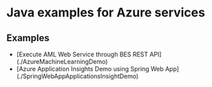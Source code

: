 Java examples for Azure services
=================================

Examples
--------------------------------
- [Execute AML Web Service through BES REST API] (./AzureMachineLearningDemo)
- [Azure Application Insights Demo using Spring Web App] (./SpringWebAppApplicationsInsightDemo)
